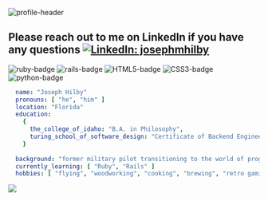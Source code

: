 ![profile-header](https://capsule-render.vercel.app/api?type=waving&color=0:CC0000,100:FFD43B&height=100&section=header&text=Hi%20there%20I'm%20Joe&fontColor=C9D1D9&fontSize=50&fontAlign=25)

## Please reach out to me on LinkedIn if you have any questions [![LinkedIn: josephmhilby][linkedin-badge]][LinkedIn]<br>

![ruby-badge][ruby] ![rails-badge][ruby-rails] ![HTML5-badge][HTML5] ![CSS3-badge][CSS3] ![python-badge][python] <br>
    
```yaml
  name: "Joseph Hilby"
  pronouns: [ "he", "him" ]
  location: "Florida"
  education: 
    {
      the_college_of_idaho: "B.A. in Philosophy",
      turing_school_of_software_design: "Certificate of Backend Engineering"
    }
    
  background: "former military pilot transitioning to the world of programming"
  currently_learning: [ "Ruby", "Rails" ]
  hobbies: [ "flying", "woodworking", "cooking", "brewing", "retro gaming" ]
``` 

<div>
  <img src="https://github-readme-stats.vercel.app/api?username=josephhilby&theme=dark&show_icons=true&hide=issues,contribs"><br>
</div>

<div style="width:100%;height:0;padding-bottom:40%;position:relative;">
<iframe src="https://giphy.com/embed/xUA7aO0PLIyJffDln2" width="100%" height="100%" style"position:absolute" frameBorder="0" allowFullScreen></iframe>
</div>
    
[LinkedIn]: https://www.linkedin.com/in/josephmhilby/
[linkedin-badge]: https://img.shields.io/badge/Joseph--Hilby-%23OpenToWork-green?style=flat&logo=Linkedin&logoColor=white&color=success&labelColor=0A66C2

[ruby]: https://img.shields.io/badge/Ruby-CC0000?style=for-the-badge&logo=ruby&logoColor=FEFEFE
[ruby-rails]: https://img.shields.io/badge/Ruby_on_Rails-CC0000?style=for-the-badge&logo=ruby-on-rails&logoColor=FEFEFE
[HTML5]: https://img.shields.io/badge/HTML5-E34F26?style=for-the-badge&logo=html5&logoColor=FEFEFE
[CSS3]: https://img.shields.io/badge/CSS3-1572B6?style=for-the-badge&logo=css3&logoColor=FEFEFE
[python]: https://img.shields.io/badge/Python-FFD43B?style=for-the-badge&logo=python&logoColor=blue

<!-- LINKS, BADGES, AND RESOURCES
https://github.com/anuraghazra/github-readme-stats
badges from https://github.com/alexandresanlim/Badges4-README.md-Profile
https://hendrasob.github.io/badges/#social-

[GitHub]: https://github.com/josephhilby
[gmail]: mailto:Joseph.Hilby@gmail.com
[LinkedIn]: https://www.linkedin.com/in/josephmhilby/

[profile-header]: https://capsule-render.vercel.app/api?type=waving&color=0:CC0000,100:FFD43B&height=100&section=header&text=Hi%20there%20I'm%20Joe&fontColor=FEFEFE&fontSize=50&fontAlign=25
[github-follow-badge]: https://img.shields.io/github/followers/josephhilby?label=follow&style=social
[gmail-badge]: https://img.shields.io/badge/gmail-Joseph.Hilby@gmail.com-green?style=flat&logo=gmail&logoColor=white&color=white&labelColor=EA4335
[linkedin-badge]: https://img.shields.io/badge/Joseph--Hilby-%23OpenToWork-green?style=flat&logo=Linkedin&logoColor=white&color=success&labelColor=0A66C2
[ruby]: https://img.shields.io/badge/Ruby-CC0000?style=for-the-badge&logo=ruby&logoColor=FEFEFE
[ruby-rails]: https://img.shields.io/badge/Ruby_on_Rails-CC0000?style=for-the-badge&logo=ruby-on-rails&logoColor=FEFEFE
[HTML5]: https://img.shields.io/badge/HTML5-E34F26?style=for-the-badge&logo=html5&logoColor=FEFEFE
[CSS3]: https://img.shields.io/badge/CSS3-1572B6?style=for-the-badge&logo=css3&logoColor=FEFEFE
[python]: https://img.shields.io/badge/Python-FFD43B?style=for-the-badge&logo=python&logoColor=blue

[![LinkedIn: josephmhilby][linkedin-badge]][LinkedIn]
[![Email: Joseph.Hilby@gmail.com][gmail-badge]][gmail]
[![GitHub: josephhilby][github-follow-badge]][GitHub]
